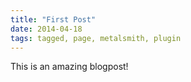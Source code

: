 ```yaml
---
title: "First Post"
date: 2014-04-18
tags: tagged, page, metalsmith, plugin
---
```

This is an amazing blogpost!